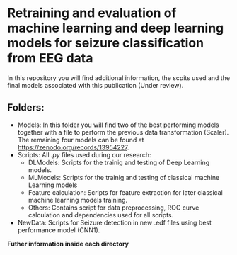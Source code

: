 # Retraining and evaluation of machine learning and deep learning models for seizure classification from EEG data
In this repository you will find additional information, the scpits used and the final models associated with this publication (Under review).
## Folders:
* Models: In this folder you will find two of the best performing models together with a file to perform the previous data transformation (Scaler). The remaining four models can be found at https://zenodo.org/records/13954227.
* Scripts: All *.py* files used during our research:
  * DLModels: Scripts for the trainig and testing of Deep Learning models.
  * MLModels: Scripts for the trainig and testing of classical machine Learning models
  * Feature calculation: Scripts for feature extraction for later classical machine learning models training.
  * Others: Contains script for data preprocessing, ROC curve calculation and dependencies used for all scripts.
* NewData: Scripts for Seizure detection in new .edf files using best performance model (CNN1).
  
**Futher information inside each directory**
